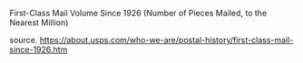 First-Class Mail Volume Since 1926
(Number of Pieces Mailed, to the Nearest Million)


source. https://about.usps.com/who-we-are/postal-history/first-class-mail-since-1926.htm
